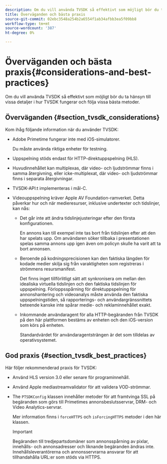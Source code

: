 ```yaml
---
description: Om du vill använda TVSDK så effektivt som möjligt bör du ta hänsyn till vissa detaljer i hur TVSDK fungerar och följa vissa bästa metoder.
title: Överväganden och bästa praxis
source-git-commit: 02ebc3548a254b2a6554f1ab34afbb3ea5f09bb8
workflow-type: tm+mt
source-wordcount: '387'
ht-degree: 0%

---
```


# Överväganden och bästa praxis{#considerations-and-best-practices}

Om du vill använda TVSDK så effektivt som möjligt bör du ta hänsyn till vissa detaljer i hur TVSDK fungerar och följa vissa bästa metoder.

## Överväganden {#section_tvsdk_considerations}

Kom ihåg följande information när du använder TVSDK:

* Adobe Primetime fungerar inte med iOS-simulatorer.

  Du måste använda riktiga enheter för testning.
* Uppspelning stöds endast för HTTP-direktuppspelning (HLS).
* Huvudinnehållet kan multiplexas, där video- och ljudströmmar finns i samma återgivning, eller icke-multiplexat, där video- och ljudströmmar finns i separata återgivningar.
* TVSDK-API:t implementeras i mål-C.
* Videouppspelning kräver Apple AV Foundation-ramverket. Detta påverkar hur och när medieresurser, inklusive undertexter och tidslinjer, kan nås:

   * Det går inte att ändra tidslinjejusteringar efter den första konfigurationen.

     En annons kan till exempel inte tas bort från tidslinjen efter att den har spelats upp. Om användaren söker tillbaka i presentationen spelas samma annons upp igen även om policyn skulle ha varit att ta bort annonsen.
   * Beroende på kodningsprecisionen kan den faktiska längden för kodade medier skilja sig från varaktigheten som registreras i strömmens resursmanifest.

     Det finns inget tillförlitligt sätt att synkronisera om mellan den idealiska virtuella tidslinjen och den faktiska tidslinjen för uppspelning. Förloppsspårning för direktuppspelning för annonshantering och videoanalys måste använda den faktiska uppspelningstiden, så rapporterings- och användargränssnittets beteende kanske inte spårar medie- och reklaminnehållet exakt.
   * Inkommande användaragent för alla HTTP-begäranden från TVSDK på den här plattformen bestäms av enheten och den iOS-version som körs på enheten.

     Standardvärdet för användaragentsträngen är det som tilldelas av operativsystemet.

## God praxis {#section_tvsdk_best_practices}

Här följer rekommenderad praxis för TVSDK:

* Använd HLS version 3.0 eller senare för programinnehåll.
* Använd Apple mediastreamvalidator för att validera VOD-strömmar.
* The `PTSDKConfig` klassen innehåller metoder för att framtvinga SSL på begäranden som görs till Primetimes annonsbeslutsservrar, DRM- och Video Analytics-servrar.

  Mer information finns i `forceHTTPS` och `isForcingHTTPS` metoder i den här klassen.

  >[!IMPORTANT]
  >
  >Begäranden till tredjepartsdomäner som annonsspårning av pixlar, innehålls- och annonsadresser och liknande begäranden ändras inte. Innehållsleverantörerna och annonsservrarna ansvarar för att tillhandahålla URL:er som stöds via HTTPS.
